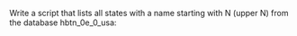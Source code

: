 Write a script that lists all states with a name starting with N (upper N) from the database hbtn_0e_0_usa:


